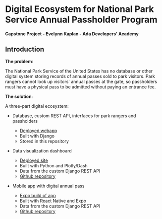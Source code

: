 # Digital Ecosystem for National Park Service Annual Passholder Program
#### Capstone Project - Evelynn Kaplan - Ada Developers' Academy

## Introduction

**The problem**: 

The National Park Service of the United States has no database or other digital system storing records of annual passes sold to park visitors. Park rangers cannot look up visitors' annual passes at the gate, so passholders must have a physical pass to be admitted without paying an entrance fee.

**The solution**: 

A three-part digital ecosystem:
  * Database, custom REST API, interfaces for park rangers and passholders
    * [Deployed webapp](https://mynpspass.herokuapp.com/)
    * Built with Django
    * Stored in this repository
    
  * Data visualization dashboard
    * [Deployed site](https://npspassdashboard.herokuapp.com/)
    * Built with Python and Plotly/Dash
    * Data from the custom Django REST API
    * [Github repository](https://github.com/evelynnkaplan/nps_dashboard)
    
  * Mobile app with digital annual pass 
    * [Expo build of app](https://expo.io/@ekaplan/nps_app)
    * Built with React Native and Expo
    * Data from the custom Django REST API
    * [Github repository](https://github.com/evelynnkaplan/nps_app)
